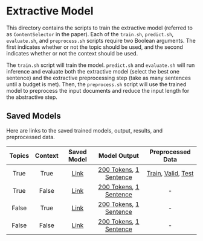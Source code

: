 # Extractive Model
This directory contains the scripts to train the extractive model (referred to as `ContentSelector` in the paper).
Each of the `train.sh`, `predict.sh`, `evaluate.sh`, and `preprocess.sh` scripts require two Boolean arguments.
The first indicates whether or not the topic should be used, and the second indicates whether or not the context should be used.

The `train.sh` script will train the model.
`predict.sh` and `evaluate.sh` will run inference and evaluate both the extractive model (select the best one sentence) and the extractive preprocessing step (take as many sentences until a budget is met).
Then, the `preprocess.sh` script will use the trained model to preprocess the input documents and reduce the input length for the abstractive step.

## Saved Models
Here are links to the saved trained models, output, results, and preprocessed data.
<table>
  <thead>
    <tr>
      <th>Topics</th>
      <th>Context</th>
      <th>Saved Model</th>
      <th>Model Output</th>
      <th>Preprocessed Data</th>
    </tr>
  </thead>
  <tbody>
    <tr>
      <td align="center">True</td>
      <td align="center">True</td>
      <td align="center"><a href="https://danieldeutsch.s3.amazonaws.com/summarize/experiments/deutsch2019/v1.1/extractive-step/extractive-model/model/topics/context/model.tar.gz">Link</a></td>
      <td align="center"><a href="https://danieldeutsch.s3.amazonaws.com/summarize/experiments/deutsch2019/v1.1/extractive-step/extractive-model/output/topics/context/test.max-tokens.jsonl">200 Tokens</a>, <a href="https://danieldeutsch.s3.amazonaws.com/summarize/experiments/deutsch2019/v1.1/extractive-step/extractive-model/output/topics/context/test.max-sents.jsonl">1 Sentence</a></td>
      <td align="center"><a href="https://danieldeutsch.s3.amazonaws.com/summarize/experiments/deutsch2019/v1.1/extractive-step/extractive-model/preprocessed/topics/context/train.jsonl.gz">Train</a>, <a href="https://danieldeutsch.s3.amazonaws.com/summarize/experiments/deutsch2019/v1.1/extractive-step/extractive-model/preprocessed/topics/context/valid.jsonl.gz">Valid</a>, <a href="https://danieldeutsch.s3.amazonaws.com/summarize/experiments/deutsch2019/v1.1/extractive-step/extractive-model/preprocessed/topics/context/test.jsonl.gz">Test</a></td>
    </tr>
    <tr>
      <td align="center">True</td>
      <td align="center">False</td>
      <td align="center"><a href="https://danieldeutsch.s3.amazonaws.com/summarize/experiments/deutsch2019/v1.1/extractive-step/extractive-model/model/topics/no-context/model.tar.gz">Link</a></td>
      <td align="center"><a href="https://danieldeutsch.s3.amazonaws.com/summarize/experiments/deutsch2019/v1.1/extractive-step/extractive-model/output/topics/no-context/test.max-tokens.jsonl">200 Tokens</a>, <a href="https://danieldeutsch.s3.amazonaws.com/summarize/experiments/deutsch2019/v1.1/extractive-step/extractive-model/output/topics/no-context/test.max-sents.jsonl">1 Sentence</a></td>
      <td align="center">-</td>
    </tr>
    <tr>
      <td align="center">False</td>
      <td align="center">True</td>
      <td align="center"><a href="https://danieldeutsch.s3.amazonaws.com/summarize/experiments/deutsch2019/v1.1/extractive-step/extractive-model/model/no-topics/context/model.tar.gz">Link</a></td>
      <td align="center"><a href="https://danieldeutsch.s3.amazonaws.com/summarize/experiments/deutsch2019/v1.1/extractive-step/extractive-model/output/no-topics/context/test.max-tokens.jsonl">200 Tokens</a>, <a href="https://danieldeutsch.s3.amazonaws.com/summarize/experiments/deutsch2019/v1.1/extractive-step/extractive-model/output/no-topics/context/test.max-sents.jsonl">1 Sentence</a></td>
      <td align="center">-</td>
    </tr>
    <tr>
      <td align="center">False</td>
      <td align="center">False</td>
      <td align="center"><a href="https://danieldeutsch.s3.amazonaws.com/summarize/experiments/deutsch2019/v1.1/extractive-step/extractive-model/model/no-topics/no-context/model.tar.gz">Link</a></td>
      <td align="center"><a href="https://danieldeutsch.s3.amazonaws.com/summarize/experiments/deutsch2019/v1.1/extractive-step/extractive-model/output/no-topics/no-context/test.max-tokens.jsonl">200 Tokens</a>, <a href="https://danieldeutsch.s3.amazonaws.com/summarize/experiments/deutsch2019/v1.1/extractive-step/extractive-model/output/no-topics/no-context/test.max-sents.jsonl">1 Sentence</a></td>
      <td align="center">-</td>
    </tr>
  </tbody>
</table>
